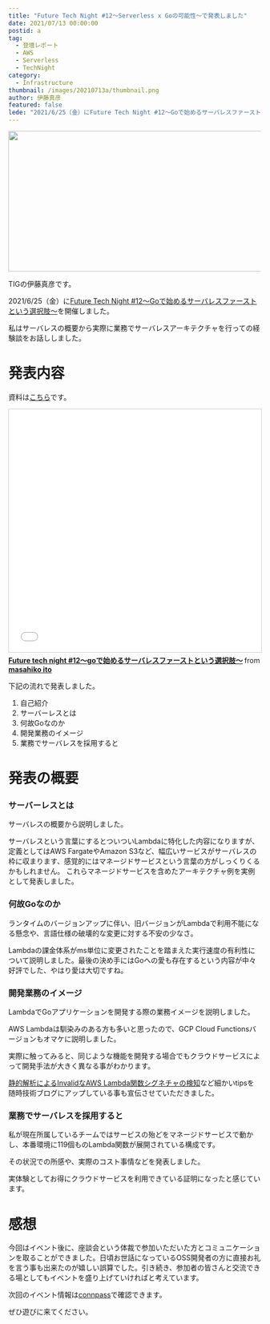 ```yaml
---
title: "Future Tech Night #12～Serverless x Goの可能性～で発表しました"
date: 2021/07/13 00:00:00
postid: a
tag:
  - 登壇レポート
  - AWS
  - Serverless
  - TechNight
category:
  - Infrastructure
thumbnail: /images/20210713a/thumbnail.png
author: 伊藤真彦
featured: false
lede: "2021/6/25（金）にFuture Tech Night #12～Goで始めるサーバレスファーストという選択肢～を開催しました。私はサーバレスの概要から実際に業務でサーバレスアーキテクチャを行っての経験談をお話ししました。"
---
```

<img src="/images/20210713a/top.png" alt="" width="600" height="281" loading="lazy">

TIGの伊藤真彦です。

2021/6/25（金）に[Future Tech Night #12～Goで始めるサーバレスファーストという選択肢～](https://future.connpass.com/event/216081/)を開催しました。

私はサーバレスの概要から実際に業務でサーバレスアーキテクチャを行っての経験談をお話ししました。

# 発表内容

資料は[こちら](https://www.slideshare.net/ssuserebd24d1/future-tech-night-12go)です。

<iframe src="//www.slideshare.net/slideshow/embed_code/key/4cJRNedlyqb6RY" width="595" height="485" frameborder="0" marginwidth="0" marginheight="0" scrolling="no" style="border:1px solid #CCC; border-width:1px; margin-bottom:5px; max-width: 100%;" allowfullscreen> </iframe> <div style="margin-bottom:5px"> <strong> <a href="//www.slideshare.net/ssuserebd24d1/future-tech-night-12go" title="Future tech night #12～goで始めるサーバレスファーストという選択肢～" target="_blank">Future tech night #12～goで始めるサーバレスファーストという選択肢～</a> </strong> from <strong><a href="https://www.slideshare.net/ssuserebd24d1" target="_blank">masahiko ito</a></strong> </div>

下記の流れで発表しました。

1. 自己紹介
2. サーバーレスとは
3. 何故Goなのか
4. 開発業務のイメージ
5. 業務でサーバレスを採用すると

# 発表の概要

### サーバーレスとは 

サーバレスの概要から説明しました。

サーバレスという言葉にするとついついLambdaに特化した内容になりますが、定義としてはAWS FargateやAmazon S3など、幅広いサービスがサーバレスの枠に収まります、感覚的にはマネージドサービスという言葉の方がしっくりくるかもしれません。
これらマネージドサービスを含めたアーキテクチャ例を実例として発表しました。

### 何故Goなのか

ランタイムのバージョンアップに伴い、旧バージョンがLambdaで利用不能になる懸念や、言語仕様の破壊的な変更に対する不安の少なさ。

Lambdaの課金体系がms単位に変更されたことを踏まえた実行速度の有利性について説明しました。最後の決め手にはGoへの愛も存在するという内容が中々好評でした、やはり愛は大切ですね。

### 開発業務のイメージ

LambdaでGoアプリケーションを開発する際の業務イメージを説明しました。

AWS Lambdaは馴染みのある方も多いと思ったので、GCP Cloud Functionsバージョンもオマケに説明しました。

実際に触ってみると、同じような機能を開発する場合でもクラウドサービスによって開発手法が大きく異なる事がわかります。

[静的解析によるInvalidなAWS Lambda関数シグネチャの検知](https://future-architect.github.io/articles/20210603a/)など細かいtipsを随時技術ブログにアップしている事も宣伝させていただきました。

### 業務でサーバレスを採用すると

私が現在所属しているチームではサービスの殆どをマネージドサービスで動かし、本番環境に119個ものLambda関数が展開されている構成です。

その状況での所感や、実際のコスト事情などを発表しました。

実体験としてお得にクラウドサービスを利用できている証明になったと感じています。

# 感想

今回はイベント後に、座談会という体裁で参加いただいた方とコミュニケーションを取ることができました。日頃お世話になっているOSS開発者の方に直接お礼を言う事も出来たのが嬉しい誤算でした。引き続き、参加者の皆さんと交流できる場としてもイベントを盛り上げていければと考えています。

次回のイベント情報は[connpass](https://future.connpass.com/)で確認できます。

ぜひ遊びに来てください。


